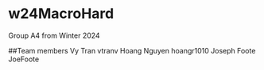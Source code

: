# w24MacroHard
Group A4 from Winter 2024

##Team members
Vy Tran vtranv
Hoang Nguyen hoangr1010
Joseph Foote JoeFoote
